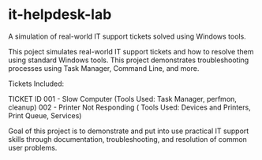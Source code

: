 # it-helpdesk-lab
A simulation of real-world IT support tickets solved using Windows tools.

This poject simulates real-world IT support tickets and how to resolve them using standard Windows tools.
This project demonstrates troubleshooting processes using Task Manager, Command Line, and more.

Tickets Included:

TICKET ID
001 - Slow Computer (Tools Used: Task Manager, perfmon, cleanup)
002 - Printer Not Responding ( Tools Used: Devices and Printers, Print Queue, Services)

Goal of this project is to demonstrate and put into use practical IT support skills through documentation, troubleshooting, and resolution of common user problems.
